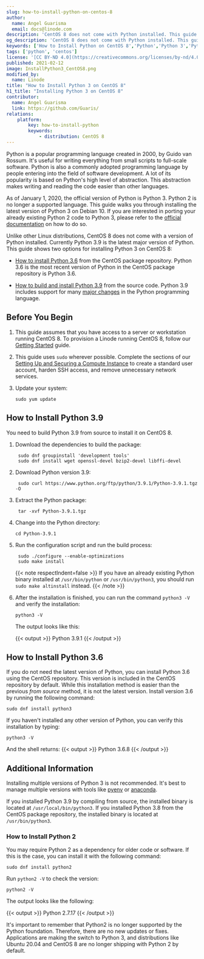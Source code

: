 ```yaml
---
slug: how-to-install-python-on-centos-8
author:
  name: Angel Guarisma
  email: docs@linode.com
description: 'CentOS 8 does not come with Python installed. This guide shows how to install Python 3.9 from source, or Python 3.6 from the CentOS package repository.'
og_description: 'CentOS 8 does not come with Python installed. This guide shows how to install Python 3.9 from source, or Python 3.6 from the CentOS package repository.'
keywords: ['How to Install Python on CentOS 8','Python','Python 3','Python 2 end of life']
tags: ['python', 'centos']
license: '[CC BY-ND 4.0](https://creativecommons.org/licenses/by-nd/4.0)'
published: 2021-02-12
image: InstallPython3_CentOS8.png
modified_by:
  name: Linode
title: "How to Install Python 3 on CentOS 8"
h1_title: "Installing Python 3 on CentOS 8"
contributor:
  name: Angel Guarisma
  link: https://github.com/Guaris/
relations:
    platform:
        key: how-to-install-python
        keywords:
            - distribution: CentOS 8
---
```


Python is a popular programming language created in 2000, by Guido van Rossum. It's useful for writing everything from small scripts to full-scale software. Python is also a commonly adopted programming language by people entering into the field of software development. A lot of its popularity is based on Python's high level of abstraction. This abstraction makes writing and reading the code easier than other languages.

As of January 1, 2020, the official version of Python is Python 3. Python 2 is no longer a supported language. This guide walks you through installing the latest version of Python 3 on Debian 10. If you are interested in porting your already existing Python 2 code to Python 3, please refer to the [official documentation](https://docs.python.org/3/howto/pyporting.html) on how to do so.

Unlike other Linux distributions, CentOS 8 does not come with a version of Python installed. Currently Python 3.9 is the latest major version of Python. This guide shows two options for installing Python 3 on CentOS 8:

- [How to install Python 3.6](#how-to-install-python-36) from the CentOS package repository. Python 3.6 is the most recent version of Python in the CentOS package repository is Python 3.6.

- [How to build and install Python 3.9](#how-to-install-python-39) from the source code. Python 3.9 includes support for many [major changes](https://docs.python.org/3/whatsnew/3.9.html) in the Python programming language.

## Before You Begin

1.  This guide assumes that you have access to a server or workstation running CentOS 8. To provision a Linode running CentOS 8, follow our [Getting Started](/docs/guides/getting-started/) guide.

1.  This guide uses `sudo` wherever possible. Complete the sections of our [Setting Up and Securing a Compute Instance](/docs/guides/set-up-and-secure/) to create a standard user account, harden SSH access, and remove unnecessary network services.

1.  Update your system:

        sudo yum update

## How to Install Python 3.9

You need to build Python 3.9 from source to install it on CentOS 8.

1. Download the dependencies to build the package:

        sudo dnf groupinstall 'development tools'
        sudo dnf install wget openssl-devel bzip2-devel libffi-devel

1. Download Python version 3.9:

        sudo curl https://www.python.org/ftp/python/3.9.1/Python-3.9.1.tgz -O

1. Extract the Python package:

        tar -xvf Python-3.9.1.tgz

1.  Change into the Python directory:

        cd Python-3.9.1

1. Run the configuration script and run the build process:

        sudo ./configure --enable-optimizations
        sudo make install

    {{< note respectIndent=false >}}
If you have an already existing Python binary installed at `/usr/bin/python` or `/usr/bin/python3`, you should run `sudo make altinstall` instead.
{{< /note >}}

1.  After the installation is finished, you can run the command `python3 -V` and verify the installation:

        python3 -V

    The output looks like this:

    {{< output >}}
Python 3.9.1
{{< /output >}}

## How to Install Python 3.6

If you do not need the latest version of Python, you can install Python 3.6 using the CentOS repository. This version is included in the CentOS repository by default. While this installation method is easier than the previous *from source* method, it is not the latest version. Install version 3.6 by running the following command:

    sudo dnf install python3

If you haven't installed any other version of Python, you can verify this installation by typing:

    python3 -V

And the shell returns:
{{< output >}}
Python 3.6.8
{{< /output >}}

## Additional Information

Installing multiple versions of Python 3 is not recommended. It's best to manage multiple versions with tools like [pyenv](https://github.com/pyenv/pyenv) or [anaconda](https://www.anaconda.com/).

If you installed Python 3.9 by compiling from source, the installed binary is located at `/usr/local/bin/python3`. If you installed Python 3.8 from the CentOS package repository, the installed binary is located at `/usr/bin/python3`.

### How to Install Python 2

You may require Python 2 as a dependency for older code or software. If this is the case, you can install it with the following command:

    sudo dnf install python2

Run `python2 -V` to check the version:

    python2 -V

The output looks like the following:

{{< output >}}
Python 2.7.17
{{< /output >}}

It's important to remember that Python2 is no longer supported by the Python foundation. Therefore, there are no new updates or fixes. Applications are making the switch to Python 3, and distributions like Ubuntu 20.04 and CentOS 8 are no longer shipping with Python 2 by default.
